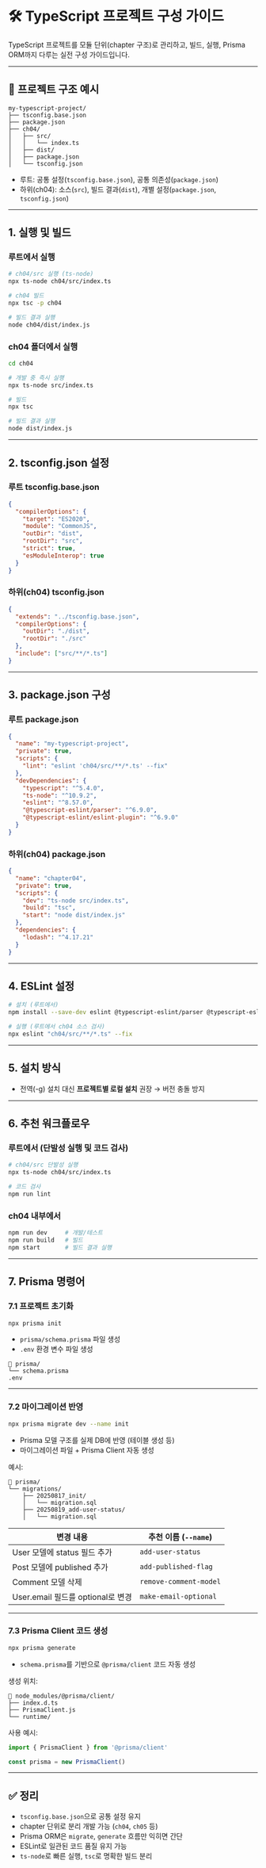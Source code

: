 # 🛠️ TypeScript 프로젝트 구성 가이드

TypeScript 프로젝트를 모듈 단위(chapter 구조)로 관리하고, 빌드, 실행, Prisma ORM까지 다루는 실전 구성 가이드입니다.

---

## 📁 프로젝트 구조 예시

```
my-typescript-project/
├── tsconfig.base.json
├── package.json
├── ch04/
│   ├── src/
│   │   └── index.ts
│   ├── dist/
│   ├── package.json
│   └── tsconfig.json
```

- 루트: 공통 설정(`tsconfig.base.json`), 공통 의존성(`package.json`)
- 하위(ch04): 소스(`src`), 빌드 결과(`dist`), 개별 설정(`package.json`, `tsconfig.json`)

---

## 1. 실행 및 빌드

### 루트에서 실행

```bash
# ch04/src 실행 (ts-node)
npx ts-node ch04/src/index.ts

# ch04 빌드
npx tsc -p ch04

# 빌드 결과 실행
node ch04/dist/index.js
```

### ch04 폴더에서 실행

```bash
cd ch04

# 개발 중 즉시 실행
npx ts-node src/index.ts

# 빌드
npx tsc

# 빌드 결과 실행
node dist/index.js
```

---

## 2. tsconfig.json 설정

### 루트 tsconfig.base.json

```json
{
  "compilerOptions": {
    "target": "ES2020",
    "module": "CommonJS",
    "outDir": "dist",
    "rootDir": "src",
    "strict": true,
    "esModuleInterop": true
  }
}
```

### 하위(ch04) tsconfig.json

```json
{
  "extends": "../tsconfig.base.json",
  "compilerOptions": {
    "outDir": "./dist",
    "rootDir": "./src"
  },
  "include": ["src/**/*.ts"]
}
```

---

## 3. package.json 구성

### 루트 package.json

```json
{
  "name": "my-typescript-project",
  "private": true,
  "scripts": {
    "lint": "eslint 'ch04/src/**/*.ts' --fix"
  },
  "devDependencies": {
    "typescript": "^5.4.0",
    "ts-node": "^10.9.2",
    "eslint": "^8.57.0",
    "@typescript-eslint/parser": "^6.9.0",
    "@typescript-eslint/eslint-plugin": "^6.9.0"
  }
}
```

### 하위(ch04) package.json

```json
{
  "name": "chapter04",
  "private": true,
  "scripts": {
    "dev": "ts-node src/index.ts",
    "build": "tsc",
    "start": "node dist/index.js"
  },
  "dependencies": {
    "lodash": "^4.17.21"
  }
}
```

---

## 4. ESLint 설정

```bash
# 설치 (루트에서)
npm install --save-dev eslint @typescript-eslint/parser @typescript-eslint/eslint-plugin

# 실행 (루트에서 ch04 소스 검사)
npx eslint "ch04/src/**/*.ts" --fix
```

---

## 5. 설치 방식

- 전역(-g) 설치 대신 **프로젝트별 로컬 설치** 권장 → 버전 충돌 방지

---

## 6. 추천 워크플로우

### 루트에서 (단발성 실행 및 코드 검사)

```bash
# ch04/src 단발성 실행
npx ts-node ch04/src/index.ts

# 코드 검사
npm run lint
```

### ch04 내부에서

```bash
npm run dev     # 개발/테스트
npm run build   # 빌드
npm start       # 빌드 결과 실행
```

---

## 7. Prisma 명령어

### 7.1 프로젝트 초기화

```bash
npx prisma init
```

- `prisma/schema.prisma` 파일 생성
- `.env` 환경 변수 파일 생성

```
📁 prisma/
└── schema.prisma
.env
```

---

### 7.2 마이그레이션 반영

```bash
npx prisma migrate dev --name init
```

- Prisma 모델 구조를 실제 DB에 반영 (테이블 생성 등)
- 마이그레이션 파일 + Prisma Client 자동 생성

예시:

```
📁 prisma/
└── migrations/
    ├── 20250817_init/
    │   └── migration.sql
    ├── 20250819_add-user-status/
    │   └── migration.sql
```

| 변경 내용                          | 추천 이름 (`--name`)   |
| ---------------------------------- | ---------------------- |
| User 모델에 status 필드 추가       | `add-user-status`      |
| Post 모델에 published 추가         | `add-published-flag`   |
| Comment 모델 삭제                  | `remove-comment-model` |
| User.email 필드를 optional로 변경  | `make-email-optional`  |

---

### 7.3 Prisma Client 코드 생성

```bash
npx prisma generate
```

- `schema.prisma`를 기반으로 `@prisma/client` 코드 자동 생성

생성 위치:

```
📁 node_modules/@prisma/client/
├── index.d.ts
├── PrismaClient.js
└── runtime/
```

사용 예시:

```ts
import { PrismaClient } from '@prisma/client'

const prisma = new PrismaClient()
```

---

## ✅ 정리

- `tsconfig.base.json`으로 공통 설정 유지
- chapter 단위로 분리 개발 가능 (`ch04`, `ch05` 등)
- Prisma ORM은 `migrate`, `generate` 흐름만 익히면 간단
- ESLint로 일관된 코드 품질 유지 가능
- `ts-node`로 빠른 실행, `tsc`로 명확한 빌드 분리

